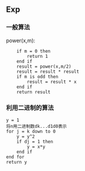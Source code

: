## Exp
### 一般算法
power(x,m):
```
    if m = 0 then
        return 1
    end if
    result = power(x,m/2)
    result = result * result
    if m is odd then
        result = result * x
    end if
    return result
```

### 利用二进制的算法
```
y = 1
将n用二进制数dk...d1d0表示
for j = k down to 0
    y = y^2
    if dj = 1 then
        y = x*y
    end if
end for
return y
```